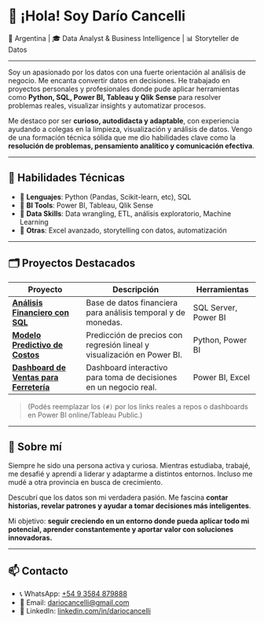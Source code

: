 # 👋 ¡Hola! Soy Darío Cancelli

📍 Argentina | 🎓 Data Analyst & Business Intelligence | 📊 Storyteller de Datos

---

Soy un apasionado por los datos con una fuerte orientación al análisis de negocio. Me encanta convertir datos en decisiones. He trabajado en proyectos personales y profesionales donde pude aplicar herramientas como **Python, SQL, Power BI, Tableau y Qlik Sense** para resolver problemas reales, visualizar insights y automatizar procesos.

Me destaco por ser **curioso, autodidacta y adaptable**, con experiencia ayudando a colegas en la limpieza, visualización y análisis de datos. Vengo de una formación técnica sólida que me dio habilidades clave como la **resolución de problemas, pensamiento analítico y comunicación efectiva**.

---

## 🧠 Habilidades Técnicas

- 📌 **Lenguajes**: Python (Pandas, Scikit-learn, etc), SQL
- 📌 **BI Tools**: Power BI, Tableau, Qlik Sense
- 📌 **Data Skills**: Data wrangling, ETL, análisis exploratorio, Machine Learning
- 📌 **Otras**: Excel avanzado, storytelling con datos, automatización

---

## 🗂️ Proyectos Destacados

| Proyecto | Descripción | Herramientas |
|---------|-------------|--------------|
| **[Análisis Financiero con SQL](#)** | Base de datos financiera para análisis temporal y de monedas. | SQL Server, Power BI |
| **[Modelo Predictivo de Costos](#)** | Predicción de precios con regresión lineal y visualización en Power BI. | Python, Power BI |
| **[Dashboard de Ventas para Ferretería](#)** | Dashboard interactivo para toma de decisiones en un negocio real. | Power BI, Excel |
> (Podés reemplazar los `(#)` por los links reales a repos o dashboards en Power BI online/Tableau Public.)

---

## 💬 Sobre mí

Siempre he sido una persona activa y curiosa. Mientras estudiaba, trabajé, me desafié y aprendí a liderar y adaptarme a distintos entornos. Incluso me mudé a otra provincia en busca de crecimiento.

Descubrí que los datos son mi verdadera pasión. Me fascina **contar historias, revelar patrones y ayudar a tomar decisiones más inteligentes**.

Mi objetivo: **seguir creciendo en un entorno donde pueda aplicar todo mi potencial, aprender constantemente y aportar valor con soluciones innovadoras.**

---

## 📫 Contacto

- 📞 WhatsApp: [+54 9 3584 879888](https://wa.me/543584879888)
- 📧 Email: [dariocancelli@gmail.com](mailto:dariocancelli@gmail.com)
- 💼 LinkedIn: [linkedin.com/in/dariocancelli](https://www.linkedin.com/in/dariocancelli)
